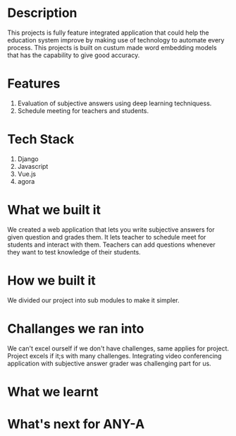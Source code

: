 # Description
This projects is fully feature integrated application that could help the education system improve by making use of technology to automate every process. This projects is built on custum made word embedding models that has the capability to give good accuracy.  

# Features
1. Evaluation of subjective answers using deep learning techniquess.
2. Schedule meeting for teachers and students.

# Tech Stack
1. Django
2. Javascript
3. Vue.js
4. agora

# What we built it
We created a web application that lets you write subjective answers for given question and grades them. It lets teacher to schedule meet for students and interact with them. Teachers can add questions whenever they want to test knowledge of their students.

# How we built it
We divided our project into sub modules to make it simpler.

# Challanges we ran into
We can't excel ourself if we don't have challenges, same applies for project. Project excels if it;s with many challenges. Integrating video conferencing application with subjective answer grader was challenging part for us.

# What we learnt

# What's next for ANY-A






